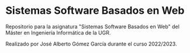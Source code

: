# Sistemas Software Basados en Web

Repositorio para la asignatura "Sistemas Software Basados en Web" del Máster en Ingeniería Informática de la UGR.

Realizado por José Alberto Gómez García durante el curso 2022/2023.
